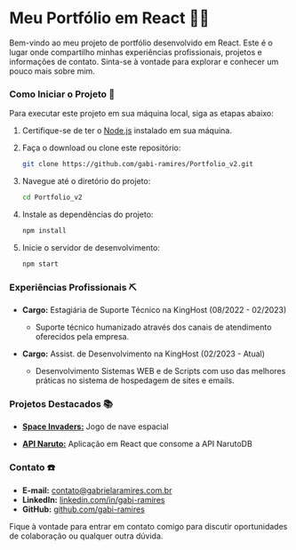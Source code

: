 # Meu Portfólio em React 👩‍💻

Bem-vindo ao meu projeto de portfólio desenvolvido em React. Este é o lugar onde compartilho minhas experiências profissionais, projetos e informações de contato. Sinta-se à vontade para explorar e conhecer um pouco mais sobre mim.

### Como Iniciar o Projeto 🚀

Para executar este projeto em sua máquina local, siga as etapas abaixo:

1. Certifique-se de ter o [Node.js](https://nodejs.org/) instalado em sua máquina.

2. Faça o download ou clone este repositório:

   ```bash
   git clone https://github.com/gabi-ramires/Portfolio_v2.git
    ```


3. Navegue até o diretório do projeto:
   ```bash
   cd Portfolio_v2
    ```
4. Instale as dependências do projeto:
   ```bash
   npm install
    ```
5. Inicie o servidor de desenvolvimento:
   ```bash
   npm start
    ```

### Experiências Profissionais ⛏️

- **Cargo:** Estagiária de Suporte Técnico na KingHost (08/2022 - 02/2023)
  - Suporte técnico humanizado através dos canais de atendimento oferecidos pela empresa.

- **Cargo:** Assist. de Desenvolvimento na KingHost (02/2023 - Atual)
  - Desenvolvimento Sistemas WEB e de Scripts com uso das melhores práticas no sistema de hospedagem de sites e emails.

### Projetos Destacados 📚

- [**Space Invaders:**](https://serimar.epizy.com/) Jogo de nave espacial

- [**API Naruto:**](https://github.com/gabi-ramires/naruto) Aplicação em React que consome a API NarutoDB 

### Contato ☎️

- **E-mail:** contato@gabrielaramires.com.br
- **LinkedIn:** [linkedin.com/in/gabi-ramires](https://www.linkedin.com/in/gabi-ramires/)
- **GitHub:** [github.com/gabi-ramires](https://github.com/gabi-ramires)

Fique à vontade para entrar em contato comigo para discutir oportunidades de colaboração ou qualquer outra dúvida.
